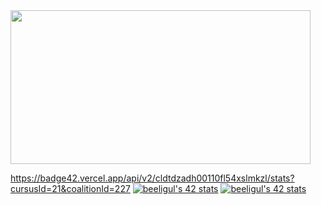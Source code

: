  <img src="https://media.giphy.com/media/bqSkJ4IwNcoZG/giphy.gif" width="480" height="246" />

https://badge42.vercel.app/api/v2/cldtdzadh00110fl54xslmkzl/stats?cursusId=21&coalitionId=227
[![beeligul's 42 stats](https://badge42.vercel.app/api/v2/cldtdzadh00110fl54xslmkzl/stats?cursusId=21&coalitionId=227)](https://github.com/JaeSeoKim/badge42)
<a href="https://github.com/JaeSeoKim/badge42"><img src="https://badge42.vercel.app/api/v2/cldtdzadh00110fl54xslmkzl/stats?cursusId=21&coalitionId=227" alt="beeligul's 42 stats" /></a>
